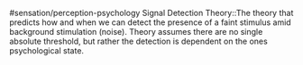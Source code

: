 #sensation/perception-psychology 
Signal Detection Theory::The theory that predicts how and when we can detect the presence of a faint stimulus amid background stimulation (noise). Theory assumes there are no single absolute threshold, but rather the detection is dependent on the ones psychological state. 
